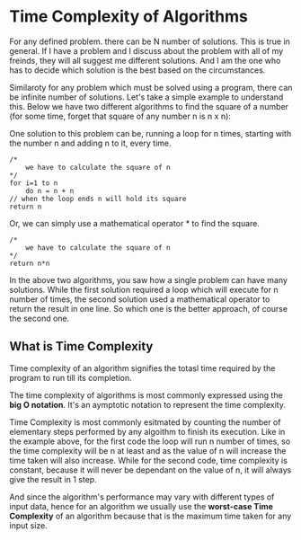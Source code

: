 # Time Complexity of Algorithms

For any defined problem. there can be N number of solutions. This is true in general. 
If I have a problem and I discuss about the problem with all of my freinds, they will 
all suggest me different solutions. And I am the one who has to decide which solution 
is the best based on the circumstances.

Similaroty for any problem which must be solved using a program, there can be infinite
number of solutions. Let's take a simple example to understand this. Below we have two different 
algorithms to find the square of a number (for some time, forget that square of any number n is n x n):

One solution to this problem can be, running a loop for n times, starting with the number n and adding n to it,
every time. 

```
/* 
    we have to calculate the square of n
*/
for i=1 to n
    do n = n + n
// when the loop ends n will hold its square
return n
```

Or, we can simply use a mathematical operator * to find the square.
```
/* 
    we have to calculate the square of n
*/
return n*n
```
In the above two algorithms, you saw how a single problem can have many solutions.
While the first solution required a loop which will execute for n number of times, the second solution used a mathematical operator to return the result in one line. So which one is the better approach, of course the second one.


## What is Time Complexity

Time complexity of an algorithm signifies the totasl time required by the program to run till its completion.

The time complexity of algorithms is most commonly expressed using the **big O notation**.
It's an aymptotic notation to represent the time complexity.

Time Complexity is most commonly esitmated by counting the number of elementary steps performed by any algoithm to finish its execution. Like in the example above, for the first code the loop will run n number of times, so the time complexity will be n at least and as the value of n will increase the time taken will also increase. While for the second code, time complexity is constant, because it will never be dependant on the value of n, it will always give the result in 1 step.

And since the algorithm's performance may vary with different types of input data, hence for an algorithm we usually use the **worst-case Time Complexity** of an algorithm because that is the maximum time taken for any input size. 





